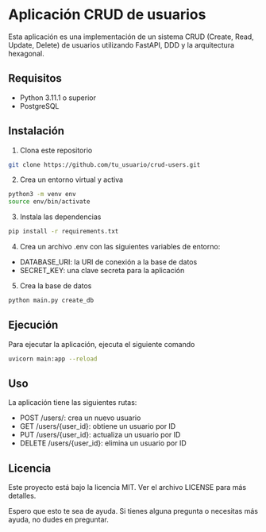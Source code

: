 # Aplicación CRUD de usuarios

Esta aplicación es una implementación de un sistema CRUD (Create, Read, Update, Delete) de usuarios utilizando FastAPI, DDD y la arquitectura hexagonal.

## Requisitos

- Python 3.11.1 o superior
- PostgreSQL

## Instalación

1. Clona este repositorio
```bash
git clone https://github.com/tu_usuario/crud-users.git
```

2. Crea un entorno virtual y activa
```bash
python3 -m venv env
source env/bin/activate
```

3. Instala las dependencias
```bash
pip install -r requirements.txt
```

4. Crea un archivo .env con las siguientes variables de entorno:

* DATABASE_URI: la URI de conexión a la base de datos
* SECRET_KEY: una clave secreta para la aplicación

5. Crea la base de datos

```bash
python main.py create_db
```

## Ejecución
Para ejecutar la aplicación, ejecuta el siguiente comando

```bash
uvicorn main:app --reload
```

## Uso
La aplicación tiene las siguientes rutas:

* POST /users/: crea un nuevo usuario
* GET /users/{user_id}: obtiene un usuario por ID
* PUT /users/{user_id}: actualiza un usuario por ID
* DELETE /users/{user_id}: elimina un usuario por ID

## Licencia
Este proyecto está bajo la licencia MIT. Ver el archivo LICENSE para más detalles.

Espero que esto te sea de ayuda. Si tienes alguna pregunta o necesitas más ayuda, no dudes en preguntar.
